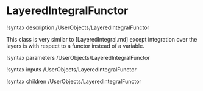 # LayeredIntegralFunctor

!syntax description /UserObjects/LayeredIntegralFunctor

This class is very similar to [LayeredIntegral.md] except integration over the layers is
with respect to a functor instead of a variable.

!syntax parameters /UserObjects/LayeredIntegralFunctor

!syntax inputs /UserObjects/LayeredIntegralFunctor

!syntax children /UserObjects/LayeredIntegralFunctor
